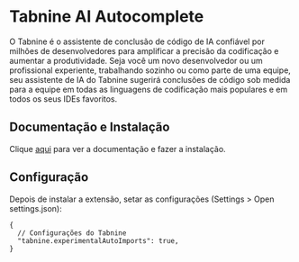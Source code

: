 # Tabnine AI Autocomplete

O Tabnine é o assistente de conclusão de código de IA confiável por milhões de desenvolvedores para amplificar a precisão da codificação e aumentar a produtividade. Seja você um novo desenvolvedor ou um profissional experiente, trabalhando sozinho ou como parte de uma equipe, seu assistente de IA do Tabnine sugerirá conclusões de código sob medida para a equipe em todas as linguagens de codificação mais populares e em todos os seus IDEs favoritos.

## Documentação e Instalação

Clique [aqui](https://marketplace.visualstudio.com/items?itemName=TabNine.tabnine-vscode) para ver a documentação e fazer a instalação.

## Configuração

Depois de instalar a extensão, setar as configurações (Settings > Open settings.json):

```
{
  // Configurações do Tabnine
  "tabnine.experimentalAutoImports": true,
}
```

